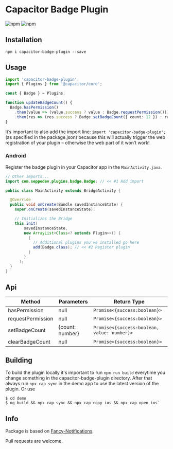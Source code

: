 # Capacitor Badge Plugin

[![npm](https://img.shields.io/npm/v/capacitor-badge-plugin.svg)](https://www.npmjs.com/package/capacitor-badge-plugin)
[![npm](https://img.shields.io/npm/dt/capacitor-badge-plugin.svg?label=npm%20downloads)](https://www.npmjs.com/package/capacitor-badge-plugin)

## Installation

`npm i capacitor-badge-plugin --save`

## Usage

```typescript
import 'capacitor-badge-plugin';
import { Plugins } from '@capacitor/core';

const { Badge } = Plugins;

function updateBadgeCount() {
  Badge.hasPermission()
    .then(value => (value.success ? value : Badge.requestPermission()))
    .then(res => (res.success ? Badge.setBadgeCount({ count: 12 }) : res));
}
```

It’s important to also add the import line: `import 'capacitor-badge-plugin';` (as specified in the package.json) because this will actually trigger the web registration of your plugin – otherwise the web part of it won’t work!

### Android

Register the badge plugin in your Capacitor app in the `MainActivity.java`.

```java
// Other imports...
import com.seppedev.plugins.badge.Badge; // << #1 Add import

public class MainActivity extends BridgeActivity {

  @Override
  public void onCreate(Bundle savedInstanceState) {
    super.onCreate(savedInstanceState);

    // Initializes the Bridge
    this.init(
        savedInstanceState,
        new ArrayList<Class<? extends Plugin>>() {
          {
            // Additional plugins you've installed go here
            add(Badge.class); // << #2 Register plugin
          }
        }
      );
  }
}

```

## Api

| Method            | Parameters      | Return Type                                 |
| ----------------- | --------------- | ------------------------------------------- |
| hasPermission     | null            | `Promise<{success:boolean}>`                |
| requestPermission | null            | `Promise<{success:boolean}>`                |
| setBadgeCount     | {count: number} | `Promise<{success:boolean, value: number}>` |
| clearBadgeCount   | null            | `Promise<{success:boolean}>`                |

## Building

To build the plugin locally it's important to run `npm run build` everytime you change something in the capacitor-badge-plugin directory. After that always run `npx cap sync` in the demo app to use the latest version of the plugin. Or use

```console
$ cd demo
$ ng build && npx cap sync && npx cap copy ios && npx cap open ios`
```

## Info

Package is based on [Fancy-Notifications](https://github.com/TeamHive/fancy-notifications).

Pull requests are welcome.
